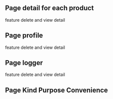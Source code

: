 ## Page detail for each product

feature delete and view detail

## Page profile

feature delete and view detail

## Page logger

feature delete and view detail

## Page Kind Purpose Convenience
